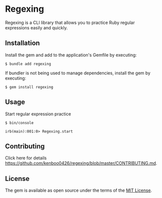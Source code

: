 # Regexing

Regexing is a CLI library that allows you to practice Ruby regular expressions easily and quickly.

## Installation

Install the gem and add to the application's Gemfile by executing:

    $ bundle add regexing

If bundler is not being used to manage dependencies, install the gem by executing:

    $ gem install regexing

## Usage

Start regular expression practice

    $ bin/console

    irb(main):001:0> Regexing.start
     

## Contributing

Click here for details https://github.com/kenboo0426/regexing/blob/master/CONTRIBUTING.md.

## License

The gem is available as open source under the terms of the [MIT License](https://opensource.org/licenses/MIT).
